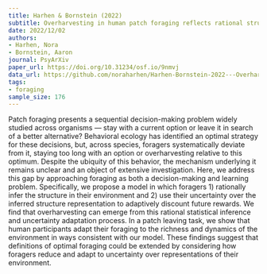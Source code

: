 ```yaml
---
title: Harhen & Bornstein (2022)
subtitle: Overharvesting in human patch foraging reflects rational structure learning and adaptive planning
date: 2022/12/02
authors:
- Harhen, Nora
- Bornstein, Aaron
journal: PsyArXiv
paper_url: https://doi.org/10.31234/osf.io/9nmvj
data_url: https://github.com/noraharhen/Harhen-Bornstein-2022---Overharvesting-as-Rational-Learning
tags:
- foraging
sample_size: 176
---
```


Patch foraging presents a sequential decision-making problem widely studied across organisms — stay with a current option or leave it in search of a better alternative? Behavioral ecology has identified an optimal strategy for these decisions, but, across species, foragers systematically deviate from it, staying too long with an option or overharvesting relative to this optimum. Despite the ubiquity of this behavior, the mechanism underlying it remains unclear and an object of extensive investigation. Here, we address this gap by approaching foraging as both a decision-making and learning problem. Specifically, we propose a model in which foragers 1) rationally infer the structure in their environment and 2) use their uncertainty over the inferred structure representation to adaptively discount future rewards. We find that overharvesting can emerge from this rational statistical inference and uncertainty adaptation process. In a patch leaving task, we show that human participants adapt their foraging to the richness and dynamics of the environment in ways consistent with our model. These findings suggest that definitions of optimal foraging could be extended by considering how foragers reduce and adapt to uncertainty over representations of their environment.
